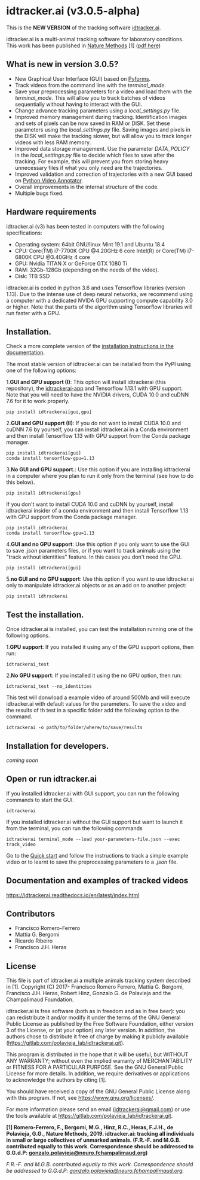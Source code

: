# idtracker.ai (v3.0.5-alpha)

This is the **NEW VERSION** of the tracking software [idtracker.ai](https://idtrackerai.readthedocs.io/en/latest/index.html).

idtracker.ai is a multi-animal tracking software for laboratory conditions. This work has been published in [Nature Methods](https://www.nature.com/articles/s41592-018-0295-5?WT.feed_name=subjects_software) [1] ([pdf here](https://drive.google.com/file/d/1fYBcmH6PPlwy0AQcr4D0iS2Qd-r7xU9n/view?usp=sharing))

## What is new in version 3.0.5?

- New Graphical User Interface (GUI) based on [Pyforms](https://pyforms.readthedocs.io/en/v4/).
- Track videos from the command line with the *terminal_mode*.
- Save your preprocessing parameters for a video and load them with the *terminal_mode*. This will allow you to track batches of videos sequentially without having to interact with the GUI.
- Change advance tracking parameters using a *local_settings.py* file.
- Improved memory management during tracking. Identification images and sets of pixels can be
now saved in RAM or DISK. Set these parameters using the *local_settings.py* file. Saving images and pixels in the DISK will make the tracking slower, but will allow you to track longer videos with less RAM memory.
- Improved data storage management. Use the parameter *DATA_POLICY* in the *local_settings.py* file to decide which files to save after the tracking. For example, this will prevent you from storing heavy unnecessary files if what you only need are the trajectories.
- Improved validation and correction of trajectories with a new GUI based on [Python Video Annotator](https://pythonvideoannotator.readthedocs.io/en/master/).
- Overall improvements in the internal structure of the code.
- Multiple bugs fixed.

## Hardware requirements

idtracker.ai (v3) has been tested in computers with the following specifications:

- Operating system: 64bit GNU/linux Mint 19.1 and Ubuntu 18.4
- CPU: Core(TM) i7-7700K CPU @4.20GHz 6 core Intel(R) or Core(TM) i7-6800K CPU @3.40GHz 4 core
- GPU: Nvidia TITAN X or GeForce GTX 1080 Ti
- RAM: 32Gb-128Gb (depending on the needs of the video).
- Disk: 1TB SSD

idtracker.ai is coded in python 3.6 and uses Tensorflow libraries
(version 1.13). Due to the intense use of deep neural networks, we recommend using a computer with a dedicated NVIDA GPU supporting compute capability 3.0 or higher. Note that the parts of the algorithm using Tensorflow libraries will run faster with a GPU.

## Installation.

Check a more complete version of the [installation instructions in the documentation](https://idtrackerai.readthedocs.io/en/latest/how_to_install.html).

The most stable version of idtracker.ai can be installed from the PyPI using one of the following options:

1.**GUI and GPU support (I)**: This option will install idtrackerai (this repository), the [idtrackerai-app](https://gitlab.com/polavieja_lab/idtrackerai-app) and Tensorflow 1.13.1 with GPU support. Note that you will need to have the NVIDIA drivers, CUDA 10.0 and cuDNN 7.6 for it to work properly.

    pip install idtrackerai[gui,gpu]

2.**GUI and GPU support (II)**: If you do not want to install CUDA 10.0 and cuDNN 7.6 by yourself, you can install idtracker.ai in a Conda environment and then install Tensorflow 1.13 with GPU support from the Conda package manager.

    pip install idtrackerai[gui]
    conda install tensorflow-gpu=1.13

3.**No GUI and GPU support.**: Use this option if you are installing idtrackerai in a computer where you plan to run it only from the terminal (see how to do this below).

    pip install idtrackerai[gpu]

If you don't want to install CUDA 10.0 and cuDNN by yourself, install idtrackerai insider of a conda environment and then install Tensorflow 1.13 with GPU support from the Conda package manager.

    pip install idtrackerai
    conda install tensorflow-gpu=1.13

4.**GUI and no GPU support**: Use this option if you only want to use the GUI to save *.json* parameters files, or if you want to track animals using the "track without identities" feature. In this cases you don't need the GPU.

    pip install idtrackerai[gui]


5.**no GUI and no GPU support**: Use this option if you want to use idtracker.ai only to manipulate idtracker.ai objects or as an add on to another project:

    pip install idtrackerai


## Test the installation.

Once idtracker.ai is installed, you can test the installation running one of the following options.

1.**GPU support**: If you installed it using any of the GPU support options, then run:

    idtrackerai_test

2.**No GPU support**: If you installed it using the no GPU option, then run:

    idtrackerai_test --no_identities

This test will donwload a example video of around 500Mb and will execute idtracker.ai with default values for the parameters. To save the video and the results of th test in a specific folder add the following option to the command.

    idtrackerai -o path/to/folder/where/to/save/results

## Installation for developers.

*coming soon*


## Open or run idtracker.ai

If you installed idtracker.ai with GUI support, you can run the following commands to start the GUI.

    idtrackerai

If you installed idtracker.ai without the GUI support but want to launch it from the terminal, you can run the following commands

    idtrackerai terminal_mode --load your-parameters-file.json --exec track_video

Go to the [Quick start](https://idtrackerai.readthedocs.io/en/latest/quickstart.html) and follow the instructions to track a simple example video or to learnt to save the preprocessing parameters to a *.json* file.

## Documentation and examples of tracked videos

https://idtrackerai.readthedocs.io/en/latest/index.html

## Contributors
* Francisco Romero-Ferrero
* Mattia G. Bergomi
* Ricardo Ribeiro
* Francisco J.H. Heras

## License
This file is part of idtracker.ai a multiple animals tracking system
described in [1].
Copyright (C) 2017- Francisco Romero Ferrero, Mattia G. Bergomi,
Francisco J.H. Heras, Robert Hinz, Gonzalo G. de Polavieja and the
Champalimaud Foundation.

idtracker.ai is free software (both as in freedom and as in free beer):
you can redistribute it and/or modify it under the terms of the GNU
General Public License as published by the Free Software Foundation,
either version 3 of the License, or (at your option) any later version.
In addition, the authors chose to distribute it free of charge by making it
publicly available (https://gitlab.com/polavieja_lab/idtrackerai.git).

This program is distributed in the hope that it will be useful,
but WITHOUT ANY WARRANTY; without even the implied warranty of
MERCHANTABILITY or FITNESS FOR A PARTICULAR PURPOSE.  See the
GNU General Public License for more details. In addition, we require
derivatives or applications to acknowledge the authors by citing [1].

You should have received a copy of the GNU General Public License
along with this program.  If not, see <https://www.gnu.org/licenses/>.

For more information please send an email (idtrackerai@gmail.com) or
use the tools available at https://gitlab.com/polavieja_lab/idtrackerai.git.

**[1] Romero-Ferrero, F., Bergomi, M.G., Hinz, R.C., Heras, F.J.H., de Polavieja, G.G., Nature Methods, 2019.
idtracker.ai: tracking all individuals in small or large collectives of unmarked animals.
(F.R.-F. and M.G.B. contributed equally to this work.
Correspondence should be addressed to G.G.d.P: gonzalo.polavieja@neuro.fchampalimaud.org)**

*F.R.-F. and M.G.B. contributed equally to this work. Correspondence should be addressed to G.G.d.P:
gonzalo.polavieja@neuro.fchampalimaud.org.*
